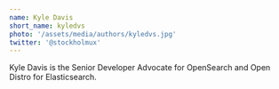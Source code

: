 ```yaml
---
name: Kyle Davis
short_name: kyledvs
photo: '/assets/media/authors/kyledvs.jpg'
twitter: '@stockholmux'
---
```


Kyle Davis is the Senior Developer Advocate for OpenSearch and Open Distro for Elasticsearch. 